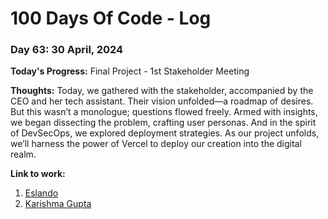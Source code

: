 # 100 Days Of Code - Log

### Day 63: 30 April, 2024

**Today's Progress:** Final Project - 1st Stakeholder Meeting

**Thoughts:** Today, we gathered with the stakeholder, accompanied by the CEO and her tech assistant. Their vision unfolded—a roadmap of desires. But this wasn’t a monologue; questions flowed freely. Armed with insights, we began dissecting the problem, crafting user personas. And in the spirit of DevSecOps, we explored deployment strategies.
As our project unfolds, we’ll harness the power of Vercel to deploy our creation into the digital realm.

**Link to work:**

1. [Eslando](https://www.eslando.com/)
2. [Karishma Gupta](https://www.linkedin.com/in/karishma248/?originalSubdomain=uk)

